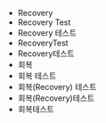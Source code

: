 ﻿- Recovery
- Recovery Test
- Recovery 테스트
- RecoveryTest
- Recovery테스트
- 회복
- 회복 테스트
- 회복(Recovery) 테스트
- 회복(Recovery)테스트
- 회복테스트
